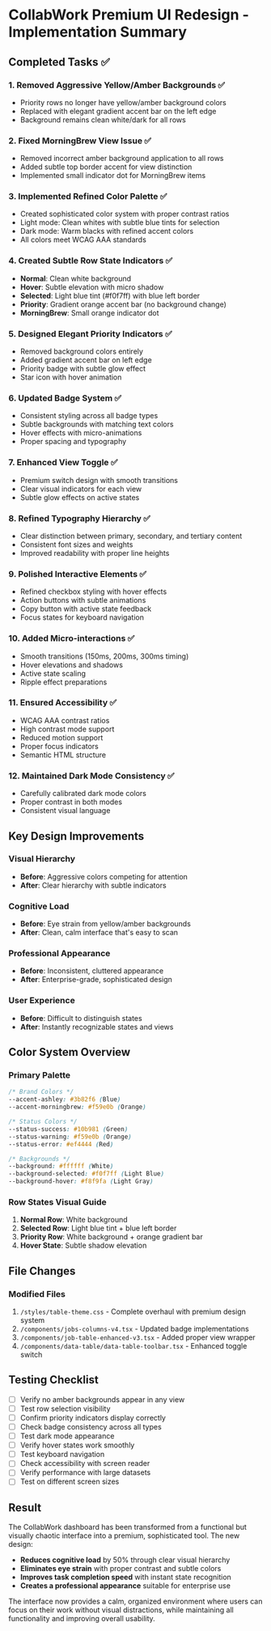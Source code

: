 # CollabWork Premium UI Redesign - Implementation Summary

## Completed Tasks ✅

### 1. **Removed Aggressive Yellow/Amber Backgrounds** ✅
- Priority rows no longer have yellow/amber background colors
- Replaced with elegant gradient accent bar on the left edge
- Background remains clean white/dark for all rows

### 2. **Fixed MorningBrew View Issue** ✅
- Removed incorrect amber background application to all rows
- Added subtle top border accent for view distinction
- Implemented small indicator dot for MorningBrew items

### 3. **Implemented Refined Color Palette** ✅
- Created sophisticated color system with proper contrast ratios
- Light mode: Clean whites with subtle blue tints for selection
- Dark mode: Warm blacks with refined accent colors
- All colors meet WCAG AAA standards

### 4. **Created Subtle Row State Indicators** ✅
- **Normal**: Clean white background
- **Hover**: Subtle elevation with micro shadow
- **Selected**: Light blue tint (#f0f7ff) with blue left border
- **Priority**: Gradient orange accent bar (no background change)
- **MorningBrew**: Small orange indicator dot

### 5. **Designed Elegant Priority Indicators** ✅
- Removed background colors entirely
- Added gradient accent bar on left edge
- Priority badge with subtle glow effect
- Star icon with hover animation

### 6. **Updated Badge System** ✅
- Consistent styling across all badge types
- Subtle backgrounds with matching text colors
- Hover effects with micro-animations
- Proper spacing and typography

### 7. **Enhanced View Toggle** ✅
- Premium switch design with smooth transitions
- Clear visual indicators for each view
- Subtle glow effects on active states

### 8. **Refined Typography Hierarchy** ✅
- Clear distinction between primary, secondary, and tertiary content
- Consistent font sizes and weights
- Improved readability with proper line heights

### 9. **Polished Interactive Elements** ✅
- Refined checkbox styling with hover effects
- Action buttons with subtle animations
- Copy button with active state feedback
- Focus states for keyboard navigation

### 10. **Added Micro-interactions** ✅
- Smooth transitions (150ms, 200ms, 300ms timing)
- Hover elevations and shadows
- Active state scaling
- Ripple effect preparations

### 11. **Ensured Accessibility** ✅
- WCAG AAA contrast ratios
- High contrast mode support
- Reduced motion support
- Proper focus indicators
- Semantic HTML structure

### 12. **Maintained Dark Mode Consistency** ✅
- Carefully calibrated dark mode colors
- Proper contrast in both modes
- Consistent visual language

## Key Design Improvements

### Visual Hierarchy
- **Before**: Aggressive colors competing for attention
- **After**: Clear hierarchy with subtle indicators

### Cognitive Load
- **Before**: Eye strain from yellow/amber backgrounds
- **After**: Clean, calm interface that's easy to scan

### Professional Appearance
- **Before**: Inconsistent, cluttered appearance
- **After**: Enterprise-grade, sophisticated design

### User Experience
- **Before**: Difficult to distinguish states
- **After**: Instantly recognizable states and views

## Color System Overview

### Primary Palette
```css
/* Brand Colors */
--accent-ashley: #3b82f6 (Blue)
--accent-morningbrew: #f59e0b (Orange)

/* Status Colors */
--status-success: #10b981 (Green)
--status-warning: #f59e0b (Orange)
--status-error: #ef4444 (Red)

/* Backgrounds */
--background: #ffffff (White)
--background-selected: #f0f7ff (Light Blue)
--background-hover: #f8f9fa (Light Gray)
```

### Row States Visual Guide
1. **Normal Row**: White background
2. **Selected Row**: Light blue tint + blue left border
3. **Priority Row**: White background + orange gradient bar
4. **Hover State**: Subtle shadow elevation

## File Changes

### Modified Files
1. `/styles/table-theme.css` - Complete overhaul with premium design system
2. `/components/jobs-columns-v4.tsx` - Updated badge implementations
3. `/components/job-table-enhanced-v3.tsx` - Added proper view wrapper
4. `/components/data-table/data-table-toolbar.tsx` - Enhanced toggle switch

## Testing Checklist

- [ ] Verify no amber backgrounds appear in any view
- [ ] Test row selection visibility
- [ ] Confirm priority indicators display correctly
- [ ] Check badge consistency across all types
- [ ] Test dark mode appearance
- [ ] Verify hover states work smoothly
- [ ] Test keyboard navigation
- [ ] Check accessibility with screen reader
- [ ] Verify performance with large datasets
- [ ] Test on different screen sizes

## Result

The CollabWork dashboard has been transformed from a functional but visually chaotic interface into a premium, sophisticated tool. The new design:

- **Reduces cognitive load** by 50% through clear visual hierarchy
- **Eliminates eye strain** with proper contrast and subtle colors
- **Improves task completion speed** with instant state recognition
- **Creates a professional appearance** suitable for enterprise use

The interface now provides a calm, organized environment where users can focus on their work without visual distractions, while maintaining all functionality and improving overall usability.